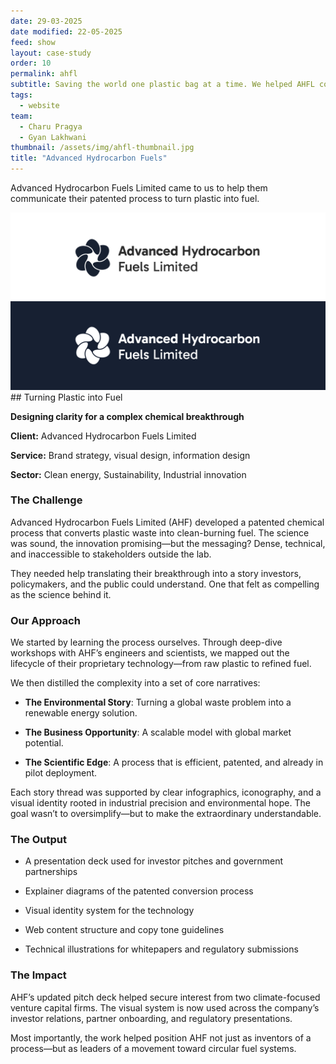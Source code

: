 ```yaml
---
date: 29-03-2025
date modified: 22-05-2025
feed: show
layout: case-study
order: 10
permalink: ahfl
subtitle: Saving the world one plastic bag at a time. We helped AHFL communicate their patented process to turn plastic into fuel.
tags:
  - website
team:
  - Charu Pragya
  - Gyan Lakhwani
thumbnail: /assets/img/ahfl-thumbnail.jpg
title: "Advanced Hydrocarbon Fuels"
---
```


Advanced Hydrocarbon Fuels Limited came to us to help them communicate their patented process to turn plastic into fuel.

<div class="img-grid">
<img src="../assets/img/AHFL-Horiz-Mono.png" alt="Alt text">
</div>
## Turning Plastic into Fuel

**Designing clarity for a complex chemical breakthrough**

**Client:** Advanced Hydrocarbon Fuels Limited

**Service:** Brand strategy, visual design, information design

**Sector:** Clean energy, Sustainability, Industrial innovation

### The Challenge

Advanced Hydrocarbon Fuels Limited (AHF) developed a patented chemical process that converts plastic waste into clean-burning fuel. The science was sound, the innovation promising—but the messaging? Dense, technical, and inaccessible to stakeholders outside the lab.

They needed help translating their breakthrough into a story investors, policymakers, and the public could understand. One that felt as compelling as the science behind it.

### Our Approach

We started by learning the process ourselves. Through deep-dive workshops with AHF’s engineers and scientists, we mapped out the lifecycle of their proprietary technology—from raw plastic to refined fuel.

We then distilled the complexity into a set of core narratives:

- **The Environmental Story**: Turning a global waste problem into a renewable energy solution.

- **The Business Opportunity**: A scalable model with global market potential.

- **The Scientific Edge**: A process that is efficient, patented, and already in pilot deployment.

Each story thread was supported by clear infographics, iconography, and a visual identity rooted in industrial precision and environmental hope. The goal wasn’t to oversimplify—but to make the extraordinary understandable.

### The Output

- A presentation deck used for investor pitches and government partnerships

- Explainer diagrams of the patented conversion process

- Visual identity system for the technology

- Web content structure and copy tone guidelines

- Technical illustrations for whitepapers and regulatory submissions

### The Impact

AHF’s updated pitch deck helped secure interest from two climate-focused venture capital firms. The visual system is now used across the company’s investor relations, partner onboarding, and regulatory presentations.

Most importantly, the work helped position AHF not just as inventors of a process—but as leaders of a movement toward circular fuel systems.

